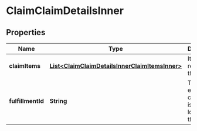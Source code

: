 

# ClaimClaimDetailsInner


## Properties

| Name | Type | Description | Notes |
|------------ | ------------- | ------------- | -------------|
|**claimItems** | [**List&lt;ClaimClaimDetailsInnerClaimItemsInner&gt;**](ClaimClaimDetailsInnerClaimItemsInner.md) | Items related to the claim |  [optional] |
|**fulfillmentId** | **String** | This field exists when claim_type is delay, loss or theft. |  [optional] |



